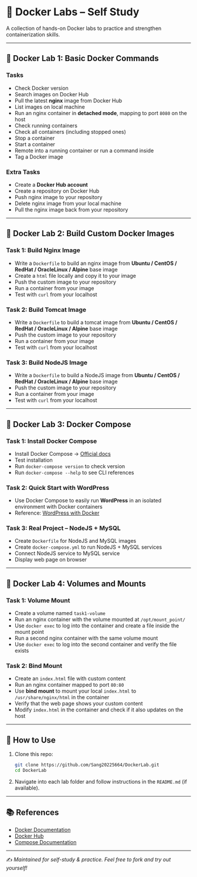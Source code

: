 # 🐳 Docker Labs – Self Study

A collection of hands-on Docker labs to practice and strengthen containerization skills.

---

## 📌 Docker Lab 1: Basic Docker Commands

### Tasks

* Check Docker version
* Search images on Docker Hub
* Pull the latest **nginx** image from Docker Hub
* List images on local machine
* Run an nginx container in **detached mode**, mapping to port `8080` on the host
* Check running containers
* Check all containers (including stopped ones)
* Stop a container
* Start a container
* Remote into a running container or run a command inside
* Tag a Docker image

### Extra Tasks

* Create a **Docker Hub account**
* Create a repository on Docker Hub
* Push nginx image to your repository
* Delete nginx image from your local machine
* Pull the nginx image back from your repository

---

## 📌 Docker Lab 2: Build Custom Docker Images

### Task 1: Build Nginx Image

* Write a `Dockerfile` to build an nginx image from **Ubuntu / CentOS / RedHat / OracleLinux / Alpine** base image
* Create a `html` file locally and copy it to your image
* Push the custom image to your repository
* Run a container from your image
* Test with `curl` from your localhost

### Task 2: Build Tomcat Image

* Write a `Dockerfile` to build a tomcat image from **Ubuntu / CentOS / RedHat / OracleLinux / Alpine** base image
* Push the custom image to your repository
* Run a container from your image
* Test with `curl` from your localhost

### Task 3: Build NodeJS Image

* Write a `Dockerfile` to build a NodeJS image from **Ubuntu / CentOS / RedHat / OracleLinux / Alpine** base image
* Push the custom image to your repository
* Run a container from your image
* Test with `curl` from your localhost

---

## 📌 Docker Lab 3: Docker Compose

### Task 1: Install Docker Compose

* Install Docker Compose → [Official docs](https://docs.docker.com/compose/install/)
* Test installation
* Run `docker-compose version` to check version
* Run `docker-compose --help` to see CLI references

### Task 2: Quick Start with WordPress

* Use Docker Compose to easily run **WordPress** in an isolated environment with Docker containers
* Reference: [WordPress with Docker](https://docs.docker.com/samples/wordpress/)

### Task 3: Real Project – NodeJS + MySQL

* Create `Dockerfile` for NodeJS and MySQL images
* Create `docker-compose.yml` to run NodeJS + MySQL services
* Connect NodeJS service to MySQL service
* Display web page on browser

---

## 📌 Docker Lab 4: Volumes and Mounts

### Task 1: Volume Mount

* Create a volume named `task1-volume`
* Run an nginx container with the volume mounted at `/opt/mount_point/`
* Use `docker exec` to log into the container and create a file inside the mount point
* Run a second nginx container with the same volume mount
* Use `docker exec` to log into the second container and verify the file exists

### Task 2: Bind Mount

* Create an `index.html` file with custom content
* Run an nginx container mapped to port `80:80`
* Use **bind mount** to mount your local `index.html` to `/usr/share/nginx/html` in the container
* Verify that the web page shows your custom content
* Modify `index.html` in the container and check if it also updates on the host

---

## 🚀 How to Use

1. Clone this repo:

   ```bash
   git clone https://github.com/Sang20225664/DockerLab.git
   cd DockerLab
   ```
2. Navigate into each lab folder and follow instructions in the `README.md` (if available).

---

## 📚 References

* [Docker Documentation](https://docs.docker.com/)
* [Docker Hub](https://hub.docker.com/)
* [Compose Documentation](https://docs.docker.com/compose/)

---

✍️ *Maintained for self-study & practice. Feel free to fork and try out yourself!*
